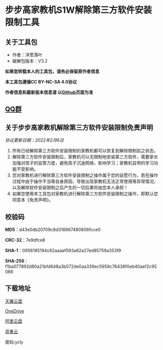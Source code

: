 # 步步高家教机S1W解除第三方软件安装限制工具

## 关于工具包
- 作者：洋葱落叶
- 破解包版本：V3.2

**如果您转载本人的工具包，请务必保留原作者信息**

**本工具包遵循CC BY-NC-SA 4.0协议**

**作者信息和最新版本信息请 以[Github](https://github.com/ycly2333/EEBBK_package_tool/blob/main/S1W.md)页面为准**

## [QQ群](QQ_Group.md)

## 关于步步高家教机解除第三方软件安装限制免责声明
*协议更新日期：2022年2月6日*
1. 所有已经解除第三方软件安装限制的家教机都可以恢复到解除限制前之状态。
2. 解除第三方软件安装限制后，家教机可以无限制地安装第三方软件，需要家长加强对孩子的监管力度，避免孩子沉迷网络，影响学习；家教机自带的学习功能不受影响。
3. 您对家教机进行解除第三方软件安装限制之操作属于您的自愿行为，若在操作过程中由于操作不当等自身原因，导致出现家教机无法正常使用等异常情况，以及解除软件安装限制之后产生的一切后果将由您本人承担！
4. 如果您使用本工具包对家教机进行解除第三方软件安装限制之操作，即默认您同意本《免责声明》。

## 校验码
**MD5**：d43e0db20709c8d316667480806fcce0

**CRC-32**：7e9dfce8

**SHA-1**：0956185194c62aaaaf593a62a27ed85759a353f9

**SHA-256**：f1ba077892d80a21bfd648a3b572de0aa339ec5959c76438f0eb40aef2c95086

## 下载地址
[天翼云盘](https://cloud.189.cn/t/BJJjIjieI3ia)

[OneDrive](https://dljz-my.sharepoint.com/:f:/g/personal/ycly_nii_ink/EniG14UgBTJPsKCpVVuInssBMlGQUAhXUFru4bsfEUOCBg?e=qKR4qn)

[阿里云盘](https://www.aliyundrive.com/s/pWP7ovfsTJ5)

[蓝奏云](https://ycly.lanzouw.com/b0amqti6h)

密码:ycly
